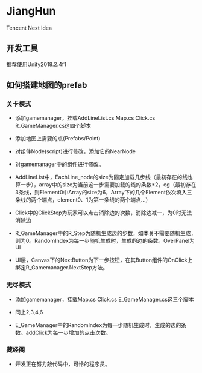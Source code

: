 # JiangHun
Tencent Next Idea

## 开发工具

推荐使用Unity2018.2.4f1

## 如何搭建地图的prefab
### 关卡模式
* 添加gamemanager，挂载AddLineList.cs   Map.cs   Click.cs  R_GameManager.cs这四个脚本

* 添加地图上需要的点(Prefabs/Point)

* 对组件Node(script)进行修改，添加它的NearNode

* 对gamemanager中的组件进行修改。

* AddLineList中，EachLine_node的size为固定加载几步线（最初存在的线也算一步），array中的size为当前这一步需要加载的线的条数*2，eg（最初存在3条线，则Element0中Array的size为6，Array下的几个Element依次填入三条线的两个端点，element0、1为第一条线的两个端点...）

* Click中的ClickStep为玩家可以点击消除边的次数，消除边减一，为0时无法消除边

* R_GameManager中的R_Step为随机生成边的步数，如本关不需要随机生成，则为0。RandomIndex为每一步随机生成时，生成的边的条数。OverPanel为UI

* UI层，Canvas下的NextButton为下一步按钮，在其Button组件的OnClick上绑定R_Gamemanager.NextStep方法。

### 无尽模式
* 添加gamemanager，挂载Map.cs  Click.cs  E_GameManager.cs这三个脚本

* 同上2,3,4,6

* E_GameManager中的RandomIndex为每一步随机生成时，生成的边的条数。addClick为每一步增加的点击次数。

### 藏经阁
* 开发正在努力敲代码中，可怜的程序员。
